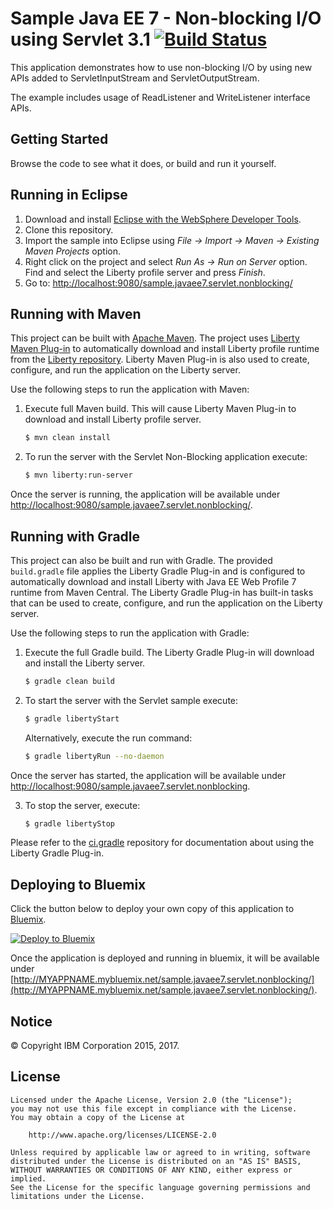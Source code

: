 
# Sample Java EE 7 - Non-blocking I/O using Servlet 3.1 [![Build Status](https://travis-ci.org/WASdev/sample.javaee7.servlet.nonblocking.svg?branch=master)](https://travis-ci.org/WASdev/sample.javaee7.servlet.nonblocking)


This application demonstrates how to use non-blocking I/O by using new APIs added to ServletInputStream and ServletOutputStream.

The example includes usage of ReadListener and WriteListener interface APIs.

## Getting Started

Browse the code to see what it does, or build and run it yourself.


## Running in Eclipse

1. Download and install [Eclipse with the WebSphere Developer Tools](https://developer.ibm.com/wasdev/downloads/liberty-profile-using-eclipse/).
2. Clone this repository.
3. Import the sample into Eclipse using *File -> Import -> Maven -> Existing Maven Projects* option.
4. Right click on the project and select *Run As -> Run on Server* option. Find and select the Liberty profile server and press *Finish*.
5. Go to: [http://localhost:9080/sample.javaee7.servlet.nonblocking/](http://localhost:9080/sample.javaee7.servlet.nonblocking/)

## Running with Maven

This project can be built with [Apache Maven](http://maven.apache.org/). The project uses [Liberty Maven Plug-in](https://github.com/WASdev/ci.maven) to automatically download and install Liberty profile runtime from the [Liberty repository](https://developer.ibm.com/wasdev/downloads/). Liberty Maven Plug-in is also used to create, configure, and run the application on the Liberty server.

Use the following steps to run the application with Maven:

1. Execute full Maven build. This will cause Liberty Maven Plug-in to download and install Liberty profile server.
    ```bash
    $ mvn clean install
    ```

2. To run the server with the Servlet Non-Blocking application execute:
    ```bash
    $ mvn liberty:run-server
    ```

Once the server is running, the application will be available under [http://localhost:9080/sample.javaee7.servlet.nonblocking/](http://localhost:9080/sample.javaee7.servlet.nonblocking/).

## Running with Gradle

This project can also be built and run with Gradle. The provided `build.gradle` file applies the Liberty Gradle Plug-in and is configured to automatically download and install Liberty with Java EE Web Profile 7 runtime from Maven Central. The Liberty Gradle Plug-in has built-in tasks that can be used to create, configure, and run the application on the Liberty server.

Use the following steps to run the application with Gradle:

1. Execute the full Gradle build. The Liberty Gradle Plug-in will download and install the Liberty server.
    ```bash
    $ gradle clean build
    ```

2. To start the server with the Servlet sample execute:
    ```bash
    $ gradle libertyStart
    ```

    Alternatively, execute the run command:
    ```bash
    $ gradle libertyRun --no-daemon
    ```

Once the server has started, the application will be available under [http://localhost:9080/sample.javaee7.servlet.nonblocking](http://localhost:9080/sample.javaee7.servlet.nonblocking).

3. To stop the server, execute:
    ```bash
    $ gradle libertyStop
    ```  

Please refer to the [ci.gradle](http://github.com/WASDev/ci.gradle) repository for documentation about using the Liberty Gradle Plug-in.

## Deploying to Bluemix

Click the button below to deploy your own copy of this application to [Bluemix](https://bluemix.net).

[![Deploy to Bluemix](https://bluemix.net/deploy/button.png)](https://bluemix.net/deploy?repository=https://github.com/WASdev/sample.javaee7.servlet.nonblocking)

Once the application is deployed and running in bluemix, it will be available under
[http://MYAPPNAME.mybluemix.net/sample.javaee7.servlet.nonblocking/](http://MYAPPNAME.mybluemix.net/sample.javaee7.servlet.nonblocking/).

## Notice

© Copyright IBM Corporation 2015, 2017.

## License

```text
Licensed under the Apache License, Version 2.0 (the "License");
you may not use this file except in compliance with the License.
You may obtain a copy of the License at

    http://www.apache.org/licenses/LICENSE-2.0

Unless required by applicable law or agreed to in writing, software
distributed under the License is distributed on an "AS IS" BASIS,
WITHOUT WARRANTIES OR CONDITIONS OF ANY KIND, either express or implied.
See the License for the specific language governing permissions and
limitations under the License.
````

[Liberty Maven Plug-in]: https://github.com/WASdev/ci.maven
